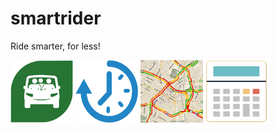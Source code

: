 # smartrider
Ride smarter, for less!

<img src="https://github.com/xfgavin/SmartRider/blob/master/images/rideshare.png?raw=true" width="100px" height="100px">           <img src="https://github.com/xfgavin/SmartRider/blob/master/images/clock_blue.png?raw=true" width="100px" height="100px">           <img src="https://github.com/xfgavin/SmartRider/blob/master/images/traffic.png?raw=true" width="100px" height="100px">           <img src="https://github.com/xfgavin/SmartRider/blob/master/images/calculator.png?raw=true" width="100px" height="100px">
